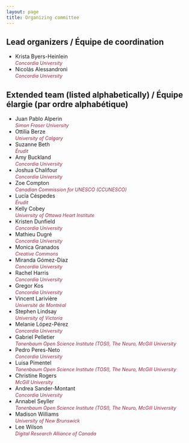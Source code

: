 ```yaml
---
layout: page
title: Organizing committee
---
```


## Lead organizers / Équipe de coordination

- Krista Byers-Heinlein  
  <span style="font-size: 0.9em; color: #98243c;"><i>Concordia University</i></span>  
- Nicolás Alessandroni  
  <span style="font-size: 0.9em; color: #98243c;"><i>Concordia University</i></span>  

## Extended team (listed alphabetically) / Équipe élargie (par ordre alphabétique)

- Juan Pablo Alperin  
  <span style="font-size: 0.9em; color: #98243c;"><i>Simon Fraser University</i></span>  
- Ottilia Berze  
  <span style="font-size: 0.9em; color: #98243c;"><i>University of Calgary</i></span>  
- Suzanne Beth  
  <span style="font-size: 0.9em; color: #98243c;"><i>Érudit</i></span>  
- Amy Buckland  
  <span style="font-size: 0.9em; color: #98243c;"><i>Concordia University</i></span>  
- Joshua Chalifour  
  <span style="font-size: 0.9em; color: #98243c;"><i>Concordia University</i></span>  
- Zoe Compton  
  <span style="font-size: 0.9em; color: #98243c;"><i>Canadian Commission for UNESCO (CCUNESCO)</i></span>  
- Lucía Céspedes  
  <span style="font-size: 0.9em; color: #98243c;"><i>Érudit</i></span>  
- Kelly Cobey  
  <span style="font-size: 0.9em; color: #98243c;"><i>University of Ottawa Heart Institute</i></span>  
- Kristen Dunfield  
  <span style="font-size: 0.9em; color: #98243c;"><i>Concordia University</i></span>  
- Mathieu Dugré  
  <span style="font-size: 0.9em; color: #98243c;"><i>Concordia University</i></span>  
- Monica Granados  
  <span style="font-size: 0.9em; color: #98243c;"><i>Creative Commons</i></span>  
- Miranda Gómez-Díaz  
  <span style="font-size: 0.9em; color: #98243c;"><i>Concordia University</i></span>  
- Rachel Harris  
  <span style="font-size: 0.9em; color: #98243c;"><i>Concordia University</i></span>  
- Gregor Kos  
  <span style="font-size: 0.9em; color: #98243c;"><i>Concordia University</i></span>  
- Vincent Larivière  
  <span style="font-size: 0.9em; color: #98243c;"><i>Université de Montréal</i></span>  
- Stephen Lindsay  
  <span style="font-size: 0.9em; color: #98243c;"><i>University of Victoria</i></span>  
- Melanie López-Pérez  
  <span style="font-size: 0.9em; color: #98243c;"><i>Concordia University</i></span>  
- Gabriel Pelletier  
  <span style="font-size: 0.9em; color: #98243c;"><i>Tanenbaum Open Science Institute (TOSI), The Neuro, McGill University</i></span>  
- Pedro Peres-Neto  
  <span style="font-size: 0.9em; color: #98243c;"><i>Concordia University</i></span>  
- Luisa Pimentel  
  <span style="font-size: 0.9em; color: #98243c;"><i>Tanenbaum Open Science Institute (TOSI), The Neuro, McGill University</i></span>  
- Christine Rogers  
  <span style="font-size: 0.9em; color: #98243c;"><i>McGill University</i></span>  
- Andrea Sander-Montant  
  <span style="font-size: 0.9em; color: #98243c;"><i>Concordia University</i></span>  
- Annabel Seyller  
  <span style="font-size: 0.9em; color: #98243c;"><i>Tanenbaum Open Science Institute (TOSI), The Neuro, McGill University</i></span>  
- Madison Williams  
  <span style="font-size: 0.9em; color: #98243c;"><i>University of New Brunswick</i></span>  
- Lee Wilson  
  <span style="font-size: 0.9em; color: #98243c;"><i>Digital Research Alliance of Canada</i></span>